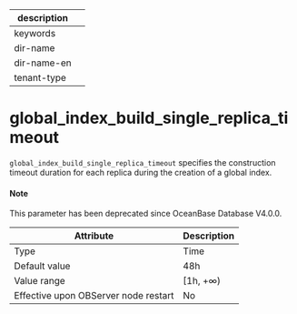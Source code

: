 | description ||
|---|---|
| keywords ||
| dir-name ||
| dir-name-en ||
| tenant-type ||

global_index_build_single_replica_timeout
==============================================================

`global_index_build_single_replica_timeout` specifies the construction timeout duration for each replica during the creation of a global index.

<main id="notice" type='explain'>
  <h4>Note</h4>
  <p>This parameter has been deprecated since OceanBase Database V4.0.0. </p>
</main>

| **Attribute** | **Description** |
|------------------|-----------|
| Type | Time |
| Default value | 48h |
| Value range | \[1h, +∞) |
| Effective upon OBServer node restart | No |




